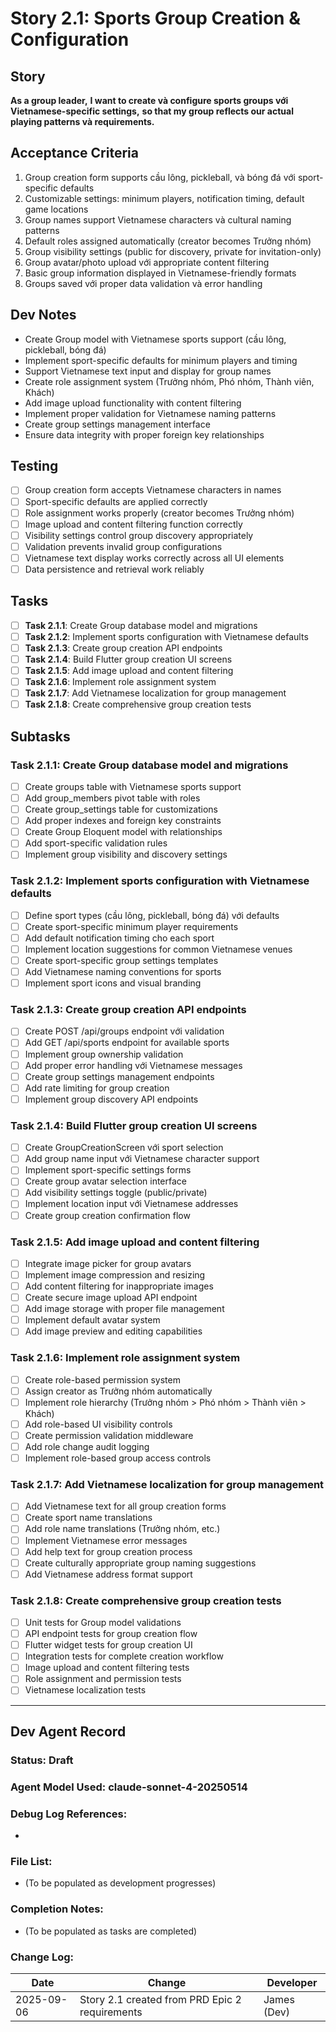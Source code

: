 # Story 2.1: Sports Group Creation & Configuration

## Story
**As a group leader,**
**I want to create và configure sports groups với Vietnamese-specific settings,**
**so that my group reflects our actual playing patterns và requirements.**

## Acceptance Criteria
1. Group creation form supports cầu lông, pickleball, và bóng đá với sport-specific defaults
2. Customizable settings: minimum players, notification timing, default game locations
3. Group names support Vietnamese characters và cultural naming patterns
4. Default roles assigned automatically (creator becomes Trưởng nhóm)
5. Group visibility settings (public for discovery, private for invitation-only)
6. Group avatar/photo upload với appropriate content filtering
7. Basic group information displayed in Vietnamese-friendly formats
8. Groups saved với proper data validation và error handling

## Dev Notes
- Create Group model with Vietnamese sports support (cầu lông, pickleball, bóng đá)
- Implement sport-specific defaults for minimum players and timing
- Support Vietnamese text input and display for group names
- Create role assignment system (Trưởng nhóm, Phó nhóm, Thành viên, Khách)
- Add image upload functionality with content filtering
- Implement proper validation for Vietnamese naming patterns
- Create group settings management interface
- Ensure data integrity with proper foreign key relationships

## Testing
- [ ] Group creation form accepts Vietnamese characters in names
- [ ] Sport-specific defaults are applied correctly
- [ ] Role assignment works properly (creator becomes Trưởng nhóm)
- [ ] Image upload and content filtering function correctly
- [ ] Visibility settings control group discovery appropriately
- [ ] Validation prevents invalid group configurations
- [ ] Vietnamese text display works correctly across all UI elements
- [ ] Data persistence and retrieval work reliably

## Tasks
- [ ] **Task 2.1.1**: Create Group database model and migrations
- [ ] **Task 2.1.2**: Implement sports configuration with Vietnamese defaults
- [ ] **Task 2.1.3**: Create group creation API endpoints
- [ ] **Task 2.1.4**: Build Flutter group creation UI screens
- [ ] **Task 2.1.5**: Add image upload and content filtering
- [ ] **Task 2.1.6**: Implement role assignment system
- [ ] **Task 2.1.7**: Add Vietnamese localization for group management
- [ ] **Task 2.1.8**: Create comprehensive group creation tests

## Subtasks

### Task 2.1.1: Create Group database model and migrations
- [ ] Create groups table with Vietnamese sports support
- [ ] Add group_members pivot table with roles
- [ ] Create group_settings table for customizations
- [ ] Add proper indexes and foreign key constraints
- [ ] Create Group Eloquent model with relationships
- [ ] Add sport-specific validation rules
- [ ] Implement group visibility and discovery settings

### Task 2.1.2: Implement sports configuration with Vietnamese defaults
- [ ] Define sport types (cầu lông, pickleball, bóng đá) với defaults
- [ ] Create sport-specific minimum player requirements
- [ ] Add default notification timing cho each sport
- [ ] Implement location suggestions for common Vietnamese venues
- [ ] Create sport-specific group settings templates
- [ ] Add Vietnamese naming conventions for sports
- [ ] Implement sport icons and visual branding

### Task 2.1.3: Create group creation API endpoints
- [ ] Create POST /api/groups endpoint với validation
- [ ] Add GET /api/sports endpoint for available sports
- [ ] Implement group ownership validation
- [ ] Add proper error handling với Vietnamese messages
- [ ] Create group settings management endpoints
- [ ] Add rate limiting for group creation
- [ ] Implement group discovery API endpoints

### Task 2.1.4: Build Flutter group creation UI screens
- [ ] Create GroupCreationScreen với sport selection
- [ ] Add group name input với Vietnamese character support
- [ ] Implement sport-specific settings forms
- [ ] Create group avatar selection interface
- [ ] Add visibility settings toggle (public/private)
- [ ] Implement location input với Vietnamese addresses
- [ ] Create group creation confirmation flow

### Task 2.1.5: Add image upload and content filtering
- [ ] Integrate image picker for group avatars
- [ ] Implement image compression and resizing
- [ ] Add content filtering for inappropriate images
- [ ] Create secure image upload API endpoint
- [ ] Add image storage with proper file management
- [ ] Implement default avatar system
- [ ] Add image preview and editing capabilities

### Task 2.1.6: Implement role assignment system
- [ ] Create role-based permission system
- [ ] Assign creator as Trưởng nhóm automatically
- [ ] Implement role hierarchy (Trưởng nhóm > Phó nhóm > Thành viên > Khách)
- [ ] Add role-based UI visibility controls
- [ ] Create permission validation middleware
- [ ] Add role change audit logging
- [ ] Implement role-based group access controls

### Task 2.1.7: Add Vietnamese localization for group management
- [ ] Add Vietnamese text for all group creation forms
- [ ] Create sport name translations
- [ ] Add role name translations (Trưởng nhóm, etc.)
- [ ] Implement Vietnamese error messages
- [ ] Add help text for group creation process
- [ ] Create culturally appropriate group naming suggestions
- [ ] Add Vietnamese address format support

### Task 2.1.8: Create comprehensive group creation tests
- [ ] Unit tests for Group model validations
- [ ] API endpoint tests for group creation flow
- [ ] Flutter widget tests for group creation UI
- [ ] Integration tests for complete creation workflow
- [ ] Image upload and content filtering tests
- [ ] Role assignment and permission tests
- [ ] Vietnamese localization tests

---

## Dev Agent Record

### Status: Draft

### Agent Model Used: claude-sonnet-4-20250514 

### Debug Log References:
- 

### File List:
- (To be populated as development progresses)

### Completion Notes:
- (To be populated as tasks are completed)

### Change Log:
| Date | Change | Developer |
|------|--------|-----------|
| 2025-09-06 | Story 2.1 created from PRD Epic 2 requirements | James (Dev) |